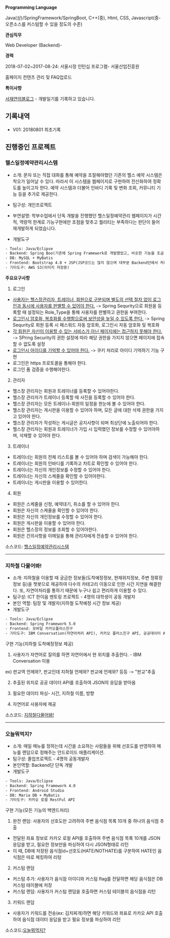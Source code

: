 **Programming Language**

Java(상)/SpringFramework/SpringBoot, C++(중), Html, CSS, Javascript(중- 오픈소스를 커스텀할 수 있을 정도의 수준)

**관심직무**

Web Developer (Backend)- 

**경력**

2018-07-02~2017-08-24: 서울시정 인턴십 프로그램- 서울산업진흥원 

홈페이지 컨텐츠 관리 및 FAQ업로드 

**특이사항**

[서재연의블로그](http://a1010100z.tistory.com/) - 개발일기를 기록하고 있습니다.

## 기록내역

- V01: 20180801 최초기록 

## 진행중인 프로젝트

### 헬스일정예약관리시스템

- 소개: 문자 또는 직접 대화를 통해 예약을 조절해야했던 기존의 헬스 예약 시스템은 착오가 일어날 수 있다. 따라서 이 시스템을 웹페이지로 구현하여 전산화하여 정확도를 높이고자 한다. 예약 시스템과 더불어 인바디 기록 및 변화 조회, 커뮤니티 기능 등을 추가로 제공한다.

- 팀구성: 개인프로젝트
- 부연설명: 학부수업에서 단독 개발을 진행했던 헬스일정예약관리 웹페이지가 시간적, 역량적 한계로 기능구현에만 초점을 맞추고 퀄리티는 부족하다는 판단이 들어 재개발하게 되었습니다.
- 개발도구 

```xml
- Tools: Java/Eclipse
- Backend: Spring Boo(기존에 Spring Framework로 개발했었고, 비슷한 기능을 조금 다르게 구현해보고 싶어서 Spring boot로 재개발하게 되었습니다.)
- DB: MySQL + MyBatis
- Frontend: Bootstrap 4.0 + JSP(JSP코드는 많지 않으며 대부분 Backend단에서 처리해서 정제된 데이터를 넘겨주는 형식입니다.)
- 기타도구: AWS S3(이미지 저장용)
```

**주요요구사항**

1) 로그인

- <u>사용자는 헬스장관리자, 트레이너, 회원으로 구분되며 별도의 선택 절차 없이 로그인과 동시에 사용자를 판별할 수 있어야 한다.</u>  -> Spring Sequrity으로 회원을 등록할 때 설정되는 Role_Type을 통해 사용자를 판별하고 권한을 부여한다.
- <u>로그인시 암호화, 복호화를 수행함으로써 보안성을 높일 수 있도록 한다.</u> -> Spring Sequrity로 회원 등록 시 패스워드 자동 암호화, 로그인시 자동 암호화 및 복호화
- <u>각 회원은 자신이 이용할 수 있는 서비스가 아닌 페이지에는 접근하지 못해야 한다.</u> -> SPring Security의 권한 설정에 따라 해당 권한을 가지지 않으면 페이지에 접속할 수 없도록 설정
- <u>로그인시 아이디를 기억할 수 있어야 한다.</u> -> 쿠키 처리로 아이디 기억하기 기능 구현
- 로그인은 https 프로토콜을 통해야 한다.
- 로그인 폼 검증을 수행해야한다.

2) 관리자

- 헬스장 관리자는 회원과 트레이너를 등록할 수 있어야한다.
- 헬스장 관리자가 트레이너 등록할 때 사진을 등록할 수 있어야 한다.
- 헬스장 관리자는 모든 트레이너-회원의 일정을 한눈에 볼 수 있어야 한다. 
- 헬스장 관리자는 게시판을 이용할 수 있어야 하며, 모든 글에 대한 삭제 권한을 가지고 있어야 한다. 
- 헬스장 관리자가 작성하는 게시글은 공지사항이 되며 최상단에 노출되어야 한다.
- 헬스장 관리자는 회원과 트레이너가 가입 시 입력했던 정보를 수정할 수 있어야하며, 삭제할 수 있어야 한다.

3) 트레이너

- 트레이너는 회원의 전체 리스트를 볼 수 있어야 하며 검색이 가능해야 한다.
- 트레이너는 회원의 인바디를 기록하고 차트로 확인할 수 있어야 한다.
- 트레이너는 자신의 개인정보를 수정할 수 있어야 한다.
- 트레이너는 자신의 스케줄을 확인할 수 있어야한다.
- 트레이너는 게시판을 이용할 수 있어한다.

4) 회원

- 회원은 스케줄을 신청, 예약대기, 취소를 할 수 있어야 한다.
- 회원은 자신의 스케줄을 확인할 수 있어야 한다.
- 회원은 자신의 개인정보를 수정할 수 있어야 한다.
- 회원은 게시판을 이용할 수 있어야 한다.
- 회원은 헬스장의 정보를 조회할 수 있어야한다. 
- 회원은 건의사항을 이메일을 통해 관리자에게 전송할 수 있어야 한다.

소스코드: [헬스일정예약관리시스템](https://github.com/SeoJaeyeon/SEOJAEYEON_PROJECT/tree/master/fitnessManagementSystem)

---

### 지하철 다물어봐!

- 소개: 지하철을 이용할 때 궁금한 정보들(도착예정정보, 현재위치정보, 주변 정류장 정보 등)을 챗봇으로 제공하여 다수의 카테고리 이동으로 인한 시간 지연을 해결한다. 또, 자연어처리를 통하기 때문에 누구나 쉽고 편리하게 이용할 수 있다.
- 팀구성: ICT 한이음 멘토링 프로젝트 - 4명의 대학생이 공동 개발자 
- 본인 역할: 팀장 및 개발자(지하철 도착예정 시간 정보 제공)
- 개발도구

``` xml
- Tools: Java/Eclipse
- Backend: Spring Framework 5.0
- Frontend: 모바일 카카오플러스친구 
- 기타도구: IBM Conversation(자연어처리 API), 카카오 플러스친구 API, 공공데이터 API(지하철 정보)
```

구현 기능(지하철 도착예정정보 제공) 

1) 사용자가 자연어로 질의를 하면 자연어에서 현 위치를 추출한다.  - IBM Conversation 이용

ex) 판교역 언제와?, 판교인데 지하철 언제와? 판교에 언제와? 등등 -> "판교"추출

2) 추출된 위치로 공공 데이터 API를 호출하여 JSON의 응답을 받아옴

3) 필요한 데이터 파싱- 시간, 지하철 이름, 방향

4) 자연어로 사용자에 제공 

소스코드: [지하철다물어봐!](https://github.com/SeoJaeyeon/SEOJAEYEON_PROJECT/tree/master/subway_chatbot)

---

### 오늘뭐먹지?

- 소개: 매일 메뉴를 정하는데 시간을 소요하는 사람들을 위해 선호도를 반영하여 메뉴를 랜덤으로 정해주는 안드로이드 애플리케이션.
- 팀구성: 졸업프로젝트 - 4명의 공동개발자
- 본인역할: Backend단 단독 개발
- 개발도구

```xml
- Tools: Java/Eclipse
- Backend: Spring Framework 4.0
- Frontend: Android Studio
- DB: Maria DB + MyBatis
- 기타도구: 카카오 로컬 RestFul API
```

구현 기능(모든 기능의 백엔드처리)

1) 완전 랜덤: 사용자의 선호도만 고려하여 주변 음식점 목록 10개 중 하나의 음식점 추출 

- 전달된 좌표 정보로 카카오 로컬 API를 호출하여 주변 음식점 목록 10개를 JSON 응답을 받고, 필요한 정보만을 파싱하여 다시 JSON형태로 리턴
- 이 때, DB에 저장된 음식점id+선호도(HATE/NOTHATE)를 구분하여 HATE인 음식점은 따로 체킹하여 리텅

2) 커스텀 랜덤

- 커스텀 추가: 사용자가 음식점 아이디와 커스텀 flag를 전달하면 해당 음식점은 DB 커스텀 테이블에 저장
- 커스텀 랜덤: 사용자가 커스텀 랜덤을 호출하면 커스텀 테이블의 음식점을 리턴

3) 키워드 랜덤

- 사용자가 키워드를 전송(ex: 김치찌개)하면 해당 키워드와 좌표로 카카오 API 호출하여 음식점 데이터 응답을 받고 필요 정보를 파싱하여 리턴  

소스코드:[오늘뭐먹지?](https://github.com/SeoJaeyeon/SEOJAEYEON_PROJECT/tree/master/foodSelector)